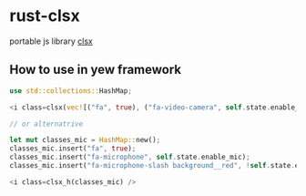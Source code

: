 # rust-clsx

portable js library [clsx](https://github.com/lukeed/clsx/blob/master/src/index.js)

## How to use in yew framework

```rust
use std::collections::HashMap;

<i class=clsx(vec![("fa", true), ("fa-video-camera", self.state.enable_camera), ("fa-video-slash background__red", !self.state.enable_camera)]) />

// or alternatrive

let mut classes_mic = HashMap::new();
classes_mic.insert("fa", true);
classes_mic.insert("fa-microphone", self.state.enable_mic);
classes_mic.insert("fa-microphone-slash background__red", !self.state.enable_mic);

<i class=clsx_h(classes_mic) />

```